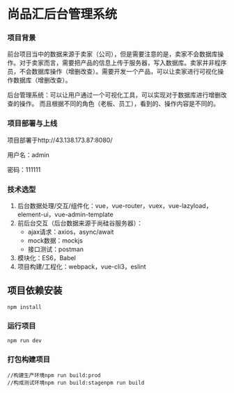 # 尚品汇后台管理系统

### **项目背景**

前台项目当中的数据来源于卖家（公司），但是需要注意的是，卖家不会数据库操作。对于卖家而言，需要把产品的信息上传于服务器，写入数据库。卖家并非程序员，不会数据库操作（增删改查）。需要开发一个产品，可以让卖家进行可视化操作数据库（增删改查）。

后台管理系统：可以让用户通过一个可视化工具，可以实现对于数据库进行增删改查的操作。
而且根据不同的角色（老板、员工），看到的、操作内容是不同的。

### 项目部署与上线

项目部署于http://43.138.173.87:8080/

用户名：admin

密码：111111

### **技术选型**

1. 后台数据处理/交互/组件化：vue，vue-router，vuex，vue-lazyload，element-ui，vue-admin-template
2. 前后台交互（后台数据来源于尚硅谷服务器）：
   - ajax请求：axios，async/await
   - mock数据：mockjs
   - 接口测试：postman
3. 模块化：ES6，Babel
4. 项目构建/工程化：webpack，vue-cli3，eslint



## 项目依赖安装

```
npm install
```

### 运行项目

```
npm run dev
```

### 打包构建项目

```
//构建生产环境npm run build:prod
//构成测试环境npm run build:stagenpm run build
```

